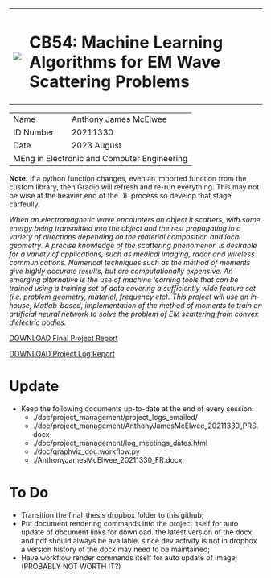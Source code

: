 <table>
    <tbody>
        <tr>
            <td colspan=1>
				<img id="currentPhoto" src="file/media/Dublin_City_University_Logo.png" onerror="this.onerror=null; this.src='./media/Dublin_City_University_Logo.png'">
				<!-- <object data="./media/Dublin_City_University_Logo.png" type="image/png"><img src="file/media/Dublin_City_University_Logo.png" /> </object> -->
			</td>
            <td colspan=1><h1>CB54: Machine Learning Algorithms for EM Wave Scattering Problems</h1></td>
		</tr>
        <tr>
    </tbody>
</table>
<table>
    <tbody>
            <td rowspan=1>Name</td>
            <td rowspan=1>Anthony James McElwee</td>
        </tr>
        <tr>
            <td rowspan=1>ID Number</td>
            <td rowspan=1>20211330</td>
		</tr>
        <tr>
            <td rowspan=1>Date</td>
            <td rowspan=1>2023 August</td>
		</tr>
        <tr>
            <td colspan=2>MEng in Electronic and Computer Engineering</td>
		</tr>
    </tbody>
</table>


**Note:** If a python function changes, even an imported function from the custom library, then Gradio will refresh and re-run everything. This may not be wise at the heavier end of the DL process so develop that stage carfeully.


*When an electromagnetic wave encounters an object it scatters, with some energy being transmitted into the object and the rest propagating in a variety of directions depending on the material composition and local geometry. A precise knowledge of the scattering phenomenon is desirable for a variety of applications, such as medical imaging, radar and wireless communications.  Numerical techniques such as the method of moments give highly accurate results, but are computationally expensive. An emerging alternative is the use of machine learning tools that can be trained using a training set of data covering a sufficiently wide feature set (i.e. problem geometry, material, frequency etc). This project will use an in-house, Matlab-based, implementation of the method of moments to train an artificial neural network to solve the problem of EM scattering from convex dielectric bodies.*


<!-- 
<a href="file/AnthonyJamesMcElwee_20211330_FR.pdf" target="_blank"><h1>DOWNLOAD Final Project Report</h1></a>
<br>
<a href="file/AnthonyJamesMcElwee_20211330_PRS.pdf" target="_blank"><h1>DOWNLOAD Project Log Report</h1></a>
<br>
"""
<a href="file/AnthonyJamesMcElwee_20211330_PRS.pdf" target="_blank"><h1>DOWNLOAD Project Log Report</h1></a>
-->
<!-- THIS WORKS ON GITHUB -->
[DOWNLOAD Final Project Report](AnthonyJamesMcElwee_20211330_FR.pdf)

[DOWNLOAD Project Log Report](AnthonyJamesMcElwee_20211330_PRS.pdf)

# Update
* Keep the following documents up-to-date at the end of every session:
	* ./doc/project_management/project_logs_emailed/
	* ./doc/project_management/AnthonyJamesMcElwee_20211330_PRS.docx
	* ./doc/project_management/log_meetings_dates.html
	* ./doc/graphviz_doc.workflow.py
	* ./AnthonyJamesMcElwee_20211330_FR.docx

# To Do
* Transition the final_thesis dropbox folder to this github;
* Put document rendering commands into the project itself for auto update of document links for download. the latest version of the docx and pdf should always be available. since dev activity is not in dropbox a version history of the docx may need to be maintained;
* Have workflow render commands itself for auto update of image; (PROBABLY NOT WORTH IT?)